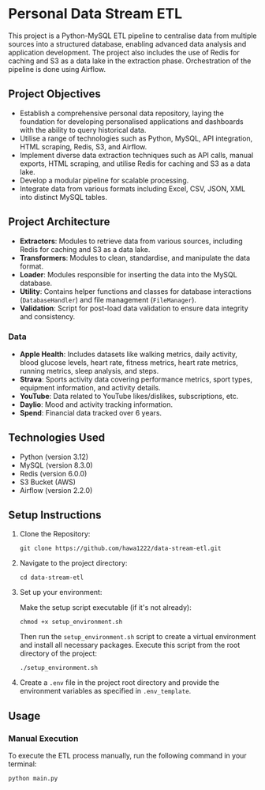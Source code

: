 # Personal Data Stream ETL

This project is a Python-MySQL ETL pipeline to centralise data from multiple sources into a structured database, enabling advanced data analysis and application development. The project also includes the use of Redis for caching and S3 as a data lake in the extraction phase. Orchestration of the pipeline is done using Airflow.

## Project Objectives

- Establish a comprehensive personal data repository, laying the foundation for developing personalised applications and dashboards with the ability to query historical data.
- Utilise a range of technologies such as Python, MySQL, API integration, HTML scraping, Redis, S3, and Airflow.
- Implement diverse data extraction techniques such as API calls, manual exports, HTML scraping, and utilise Redis for caching and S3 as a data lake.
- Develop a modular pipeline for scalable processing.
- Integrate data from various formats including Excel, CSV, JSON, XML into distinct MySQL tables.

## Project Architecture

- **Extractors**: Modules to retrieve data from various sources, including Redis for caching and S3 as a data lake.
- **Transformers**: Modules to clean, standardise, and manipulate the data format.
- **Loader**: Modules responsible for inserting the data into the MySQL database.
- **Utility**: Contains helper functions and classes for database interactions (`DatabaseHandler`) and file management (`FileManager`).
- **Validation**: Script for post-load data validation to ensure data integrity and consistency.

### Data

- **Apple Health**: Includes datasets like walking metrics, daily activity, blood glucose levels, heart rate, fitness metrics, heart rate metrics, running metrics, sleep analysis, and steps.
- **Strava**: Sports activity data covering performance metrics, sport types, equipment information, and activity details.
- **YouTube**: Data related to YouTube likes/dislikes, subscriptions, etc.
- **Daylio**: Mood and activity tracking information.
- **Spend**: Financial data tracked over 6 years.

## Technologies Used

- Python (version 3.12)
- MySQL (version 8.3.0)
- Redis (version 6.0.0)
- S3 Bucket (AWS)
- Airflow (version 2.2.0)

## Setup Instructions

1. Clone the Repository:

    ```
    git clone https://github.com/hawa1222/data-stream-etl.git
    ```

2. Navigate to the project directory:

    ```
    cd data-stream-etl
    ```

3. Set up your environment:

    Make the setup script executable (if it's not already):

    ```
    chmod +x setup_environment.sh
    ```

    Then run the `setup_environment.sh` script to create a virtual environment and install all necessary packages. Execute this script from the root directory of the project:

    ```
    ./setup_environment.sh
    ```

4. Create a `.env` file in the project root directory and provide the environment variables as specified in `.env_template`.

## Usage

### Manual Execution

To execute the ETL process manually, run the following command in your terminal:

```
python main.py
```
